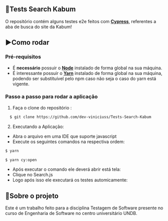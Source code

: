 ## 🔢Tests Search Kabum
O repositório contém alguns testes e2e feitos com **[Cypress](https://www.cypress.io/)**, referentes a aba de busca do site da Kabum!

## ▶️Como rodar
  ### **Pré-requisitos**
  - É **necessário** possuir o **[Node](https://nodejs.org/en/)** instalado de forma global na sua máquina.
  - É interessante possuir o **[Yarn](https://yarnpkg.com/)** instalado de forma global na sua máquina, podendo ser substituível pelo npm caso não seja o caso do yarn está vigente.
  
 ### **Passo a passo para rodar a aplicação**  
1. Faça o clone do repositório :

```sh
  $ git clone https://github.com/dev-viniciuss/Tests-Search-Kabum
```

2. Executando a Aplicação:

  - Abra o arquivo em uma IDE que suporte javascript
  - Execute os seguintes comandos na respectiva ordem:
  ```sh
  $ yarn
  ```
  ```sh
  $ yarn cy:open
  ```
  - Após executar o comando ele deverá abrir está tela:
  - Clique no Search.js
  - Logo após isso ele executará os testes automicamente:

## 📄Sobre o projeto
Este é um trabalho feito para a disciplina Testagem de Software presente no curso de Engenharia de Software no centro universitário UNDB.

